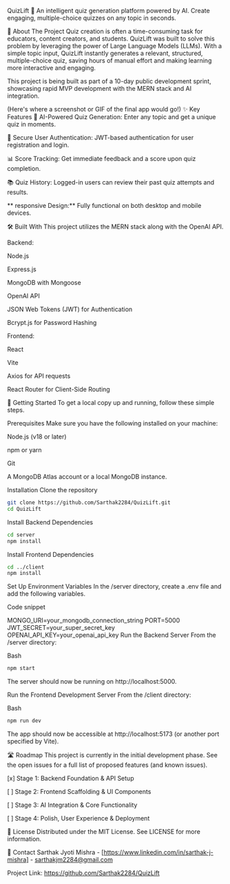 QuizLift 🚀
An intelligent quiz generation platform powered by AI. Create engaging, multiple-choice quizzes on any topic in seconds.

📖 About The Project
Quiz creation is often a time-consuming task for educators, content creators, and students. QuizLift was built to solve this problem by leveraging the power of Large Language Models (LLMs). With a simple topic input, QuizLift instantly generates a relevant, structured, multiple-choice quiz, saving hours of manual effort and making learning more interactive and engaging.

This project is being built as part of a 10-day public development sprint, showcasing rapid MVP development with the MERN stack and AI integration.

(Here's where a screenshot or GIF of the final app would go!)
✨ Key Features
🧠 AI-Powered Quiz Generation: Enter any topic and get a unique quiz in moments.

🔐 Secure User Authentication: JWT-based authentication for user registration and login.

📊 Score Tracking: Get immediate feedback and a score upon quiz completion.

📚 Quiz History: Logged-in users can review their past quiz attempts and results.

** responsive Design:** Fully functional on both desktop and mobile devices.

🛠️ Built With
This project utilizes the MERN stack along with the OpenAI API.

Backend:

Node.js

Express.js

MongoDB with Mongoose

OpenAI API

JSON Web Tokens (JWT) for Authentication

Bcrypt.js for Password Hashing

Frontend:

React

Vite

Axios for API requests

React Router for Client-Side Routing

🚀 Getting Started
To get a local copy up and running, follow these simple steps.

Prerequisites
Make sure you have the following installed on your machine:

Node.js (v18 or later)

npm or yarn

Git

A MongoDB Atlas account or a local MongoDB instance.

Installation
Clone the repository

```bash
git clone https://github.com/Sarthak2284/QuizLift.git
cd QuizLift
```

Install Backend Dependencies

```bash
cd server
npm install
```

Install Frontend Dependencies

```bash
cd ../client
npm install
```

Set Up Environment Variables
In the /server directory, create a .env file and add the following variables.

Code snippet

MONGO_URI=your_mongodb_connection_string
PORT=5000
JWT_SECRET=your_super_secret_key
OPENAI_API_KEY=your_openai_api_key
Run the Backend Server
From the /server directory:

Bash

```bash
npm start
```

The server should now be running on http://localhost:5000.

Run the Frontend Development Server
From the /client directory:

Bash

```bash
npm run dev
```

The app should now be accessible at http://localhost:5173 (or another port specified by Vite).

🛣️ Roadmap
This project is currently in the initial development phase. See the open issues for a full list of proposed features (and known issues).

[x] Stage 1: Backend Foundation & API Setup

[ ] Stage 2: Frontend Scaffolding & UI Components

[ ] Stage 3: AI Integration & Core Functionality

[ ] Stage 4: Polish, User Experience & Deployment

📜 License
Distributed under the MIT License. See LICENSE for more information.

📧 Contact
Sarthak Jyoti Mishra - [https://www.linkedin.com/in/sarthak-j-mishra] - sarthakjm2284@gmail.com

Project Link: https://github.com/Sarthak2284/QuizLift
